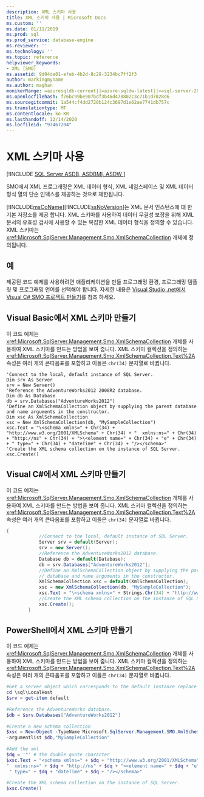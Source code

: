 ```yaml
---
description: XML 스키마 사용
title: XML 스키마 사용 | Microsoft Docs
ms.custom: ''
ms.date: 01/11/2019
ms.prod: sql
ms.prod_service: database-engine
ms.reviewer: ''
ms.technology: ''
ms.topic: reference
helpviewer_keywords:
- XML [SMO]
ms.assetid: 9d04de01-efeb-4b2d-8c28-3234bc7ff2f3
author: markingmyname
ms.author: maghan
monikerRange: =azuresqldb-current||=azure-sqldw-latest||>=sql-server-2016||>=sql-server-linux-2017||=azuresqldb-mi-current
ms.openlocfilehash: f76bc99be907bdf3b46d478802c3c71b1d7028d6
ms.sourcegitcommit: 1a544cf4dd2720b124c3697d1e62ae7741db757c
ms.translationtype: MT
ms.contentlocale: ko-KR
ms.lasthandoff: 12/14/2020
ms.locfileid: "97467204"
---
```

# <a name="using-xml-schemas"></a>XML 스키마 사용

[!INCLUDE [SQL Server ASDB, ASDBMI, ASDW ](../../../includes/applies-to-version/sql-asdb-asdbmi-asa.md)]

  SMO에서 XML 프로그래밍은 XML 데이터 형식, XML 네임스페이스 및 XML 데이터 형식 열의 단순 인덱스를 제공하는 것으로 제한됩니다.  
  
 [!INCLUDE[msCoName](../../../includes/msconame-md.md)][!INCLUDE[ssNoVersion](../../../includes/ssnoversion-md.md)]는 XML 문서 인스턴스에 대 한 기본 저장소를 제공 합니다. XML 스키마를 사용하여 데이터 무결성 보장을 위해 XML 문서의 유효성 검사에 사용할 수 있는 복잡한 XML 데이터 형식을 정의할 수 있습니다. XML 스키마는 <xref:Microsoft.SqlServer.Management.Smo.XmlSchemaCollection> 개체에 정의됩니다.  
  
## <a name="example"></a>예  
 제공된 코드 예제를 사용하려면 애플리케이션을 만들 프로그래밍 환경, 프로그래밍 템플릿 및 프로그래밍 언어를 선택해야 합니다. 자세한 내용은 [Visual Studio .net에서 Visual C&#35; SMO 프로젝트 만들기](../../../relational-databases/server-management-objects-smo/how-to-create-a-visual-csharp-smo-project-in-visual-studio-net.md)를 참조 하세요.  
  
## <a name="creating-an-xml-schema-in-visual-basic"></a>Visual Basic에서 XML 스키마 만들기  
 이 코드 예제는 <xref:Microsoft.SqlServer.Management.Smo.XmlSchemaCollection> 개체를 사용하여 XML 스키마를 만드는 방법을 보여 줍니다. XML 스키마 컬렉션을 정의하는 <xref:Microsoft.SqlServer.Management.Smo.XmlSchemaCollection.Text%2A> 속성은 여러 개의 큰따옴표를 포함하고 이들은 `chr(34)` 문자열로 바뀝니다.  
  
```VBNET
'Connect to the local, default instance of SQL Server.
Dim srv As Server
srv = New Server()
'Reference the AdventureWorks2012 2008R2 database.
Dim db As Database
db = srv.Databases("AdventureWorks2012")
'Define an XmlSchemaCollection object by supplying the parent database and name arguments in the constructor.
Dim xsc As XmlSchemaCollection
xsc = New XmlSchemaCollection(db, "MySampleCollection")
xsc.Text = "\<schema xmlns=" + Chr(34) + "http://www.w3.org/2001/XMLSchema" + Chr(34) + "  xmlns:ns=" + Chr(34) + "http://ns" + Chr(34) + ">\<element name=" + Chr(34) + "e" + Chr(34) + " type=" + Chr(34) + "dateTime" + Chr(34) + "/></schema>"
'Create the XML schema collection on the instance of SQL Server.
xsc.Create()
```
  
## <a name="creating-an-xml-schema-in-visual-c"></a>Visual C#에서 XML 스키마 만들기  
 이 코드 예제는 <xref:Microsoft.SqlServer.Management.Smo.XmlSchemaCollection> 개체를 사용하여 XML 스키마를 만드는 방법을 보여 줍니다. XML 스키마 컬렉션을 정의하는 <xref:Microsoft.SqlServer.Management.Smo.XmlSchemaCollection.Text%2A> 속성은 여러 개의 큰따옴표를 포함하고 이들은 `chr(34)` 문자열로 바뀝니다.  
  
```csharp  
{  
            //Connect to the local, default instance of SQL Server.   
            Server srv = default(Server);  
            srv = new Server();  
            //Reference the AdventureWorks2012 database.   
            Database db = default(Database);  
            db = srv.Databases["AdventureWorks2012"];  
            //Define an XmlSchemaCollection object by supplying the parent  
            // database and name arguments in the constructor.   
            XmlSchemaCollection xsc = default(XmlSchemaCollection);  
            xsc = new XmlSchemaCollection(db, "MySampleCollection");  
            xsc.Text = "\<schema xmlns=" + Strings.Chr(34) + "http://www.w3.org/2001/XMLSchema" + Strings.Chr(34) + " xmlns:ns=" + Strings.Chr(34) + "http://ns" + Strings.Chr(34) + ">\<element name=" + Strings.Chr(34) + "e" + Strings.Chr(34) + " type=" + Strings.Chr(34) + "dateTime" + Strings.Chr(34) + "/></schema>";  
            //Create the XML schema collection on the instance of SQL Server.   
            xsc.Create();  
        }  
```  
  
## <a name="creating-an-xml-schema-in-powershell"></a>PowerShell에서 XML 스키마 만들기  
 이 코드 예제는 <xref:Microsoft.SqlServer.Management.Smo.XmlSchemaCollection> 개체를 사용하여 XML 스키마를 만드는 방법을 보여 줍니다. XML 스키마 컬렉션을 정의하는 <xref:Microsoft.SqlServer.Management.Smo.XmlSchemaCollection.Text%2A> 속성은 여러 개의 큰따옴표를 포함하고 이들은 `chr(34)` 문자열로 바뀝니다.  
  
```powershell   
#Get a server object which corresponds to the default instance replace LocalMachine with the physical server  
cd \sql\LocalHost  
$srv = get-item default  
  
#Reference the AdventureWorks database.  
$db = $srv.Databases["AdventureWorks2012"]  
  
#Create a new schema collection  
$xsc = New-Object -TypeName Microsoft.SqlServer.Management.SMO.XmlSchemaCollection `  
-argumentlist $db,"MySampleCollection"  
  
#Add the xml  
$dq = '"' # the double quote character  
$xsc.Text = "<schema xmlns=" + $dq + "http://www.w3.org/2001/XMLSchema" + $dq + `  
"  xmlns:ns=" + $dq + "http://ns" + $dq + "><element name=" + $dq + "e" + $dq +`  
 " type=" + $dq + "dateTime" + $dq + "/></schema>"  
  
#Create the XML schema collection on the instance of SQL Server.  
$xsc.Create()  
```  
  
  
